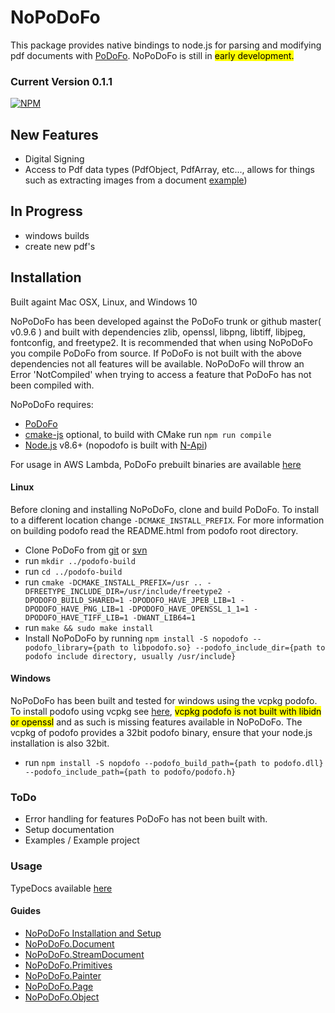 # NoPoDoFo

This package provides native bindings to node.js for parsing and modifying pdf documents with [PoDoFo](http://podofo.sourceforge.net/index.html).
NoPoDoFo is still in <mark>early development.</mark> 

### __Current Version 0.1.1__
[![NPM](https://nodei.co/npm/nopodofo.png?downloads=true&downloadRank=true)](http://nodei.co/npm/nopodofo)

## New Features
 - Digital Signing 
 - Access to Pdf data types (PdfObject, PdfArray, etc..., allows for things such as extracting images from a document [example](https://github.com/corymickelson/nopodofo/blob/master/lib/page.spec.ts#L145-L190))

## In Progress
 - windows builds
 - create new pdf's

## Installation

Built againt Mac OSX, Linux, and Windows 10

NoPoDoFo has been developed against the PoDoFo trunk or github master( v0.9.6 ) and built with dependencies zlib, openssl, libpng, libtiff, libjpeg, fontconfig, and freetype2.
It is recommended that when using NoPoDoFo you compile PoDoFo from source.
If PoDoFo is not built with the above dependencies not all features will be available. NoPoDoFo will throw an Error 'NotCompiled' when trying to access a feature that PoDoFo has not been compiled with.

NoPoDoFo requires:
 - [PoDoFo](http://podofo.sourceforge.net/index.html)
 - [cmake-js](https://www.npmjs.com/package/cmake-js) optional, to build with CMake run `npm run compile`
 - [Node.js](https://nodejs.org/) v8.6+ (nopodofo is built with [N-Api](https://nodejs.org/dist/latest-v8.x/docs/api/n-api.html))

For usage in AWS Lambda, PoDoFo prebuilt binaries are available [here](https://github.com/corymickelson/Commonopodofo_PoDoFo)

#### Linux
Before cloning and installing NoPoDoFo, clone and build PoDoFo.
To install to a different location change `-DCMAKE_INSTALL_PREFIX`. 
For more information on building podofo read the README.html from podofo root directory.

 - Clone PoDoFo from [git](https://github.com/svn2github/podofo) or [svn](http://svn.code.sf.net/p/podofo/code/podofo/trunk)
 - run `mkdir ../podofo-build`
 - run `cd ../podofo-build`
 - run `cmake -DCMAKE_INSTALL_PREFIX=/usr .. -DFREETYPE_INCLUDE_DIR=/usr/include/freetype2 -DPODOFO_BUILD_SHARED=1 -DPODOFO_HAVE_JPEB_LIB=1 -DPODOFO_HAVE_PNG_LIB=1 -DPODOFO_HAVE_OPENSSL_1_1=1 -DPODOFO_HAVE_TIFF_LIB=1 -DWANT_LIB64=1`
 - run `make && sudo make install`
 - Install NoPoDoFo by running `npm install -S nopodofo --podofo_library={path to libpodofo.so} --podofo_include_dir={path to podofo include directory, usually /usr/include}`

#### Windows
NoPoDoFo has been built and tested for windows using the vcpkg podofo. To install podofo
using vcpkg see [here](https://github.com/Microsoft/vcpkg), <mark>vcpkg podofo is not built with libidn or openssl</mark> and as such is missing features available in NoPoDoFo. 
The vcpkg of podofo provides a 32bit podofo binary, ensure that your node.js installation is also 32bit.
 - run `npm install -S nopdofo --podofo_build_path={path to podofo.dll} --podofo_include_path={path to podofo/podofo.h}`

### ToDo

 - Error handling for features PoDoFo has not been built with.
 - Setup documentation
 - Examples / Example project

### Usage

TypeDocs available [here](https://corymickelson.github.io/NoPoDoFo/index)

#### **Guides**
 - [NoPoDoFo Installation and Setup](guides/getting_started.md)
 - [NoPoDoFo.Document](guides/document.md)
 - [NoPoDoFo.StreamDocument](guids/stream_document.md)
 - [NoPoDoFo.Primitives](guides/primitives.md)
 - [NoPoDoFo.Painter](guides/painter.md)
 - [NoPoDoFo.Page](guides/page.md)
 - [NoPoDoFo.Object](guides/object.md)
